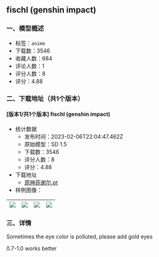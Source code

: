 ## fischl \(genshin impact\) 
### 一、模型概述

- 标签：`anime`
- 下载数：3546
- 收藏人数：684
- 评论人数：1
- 评分人数：8
- 评分：4.88

### 二、下载地址（共1个版本）

#### [版本1/共1个版本] fischl \(genshin impact\) 

- 统计数据
  - 发布时间：2023-02-06T22:04:47.462Z
  - 原始模型：SD 1.5
  - 下载数：3546
  - 评分人数：8
  - 评分：4.88
- 下载地址
  - [原神菲谢尔.pt](https://civitai.com/api/download/models/7336)
- 样例图像：

| <img src="https://image.civitai.com/xG1nkqKTMzGDvpLrqFT7WA/820ee3e4-1eae-4b9e-1a7f-0900492e0400/width=450/68147.jpeg" /> | <img src="https://image.civitai.com/xG1nkqKTMzGDvpLrqFT7WA/31e5877d-1ee4-42c3-55fa-48eb947f9900/width=450/68146.jpeg" /> | <img src="https://image.civitai.com/xG1nkqKTMzGDvpLrqFT7WA/3ee0f623-7262-4c64-4b81-058a7bb1b400/width=450/68145.jpeg" /> | <img src="https://image.civitai.com/xG1nkqKTMzGDvpLrqFT7WA/5c9b2a14-0a6a-4f5b-f10c-4ac6e1269c00/width=450/68144.jpeg" /> |
| ---- | ---- | ---- | ---- |


### 三、详情
<p>Sometimes the eye color is polluted, please add gold eyes</p><p>0.7-1.0 works better</p>